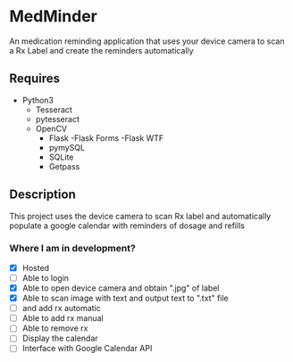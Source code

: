 # MedMinder
An medication reminding application that uses your device camera to scan a Rx Label and create the reminders automatically
## Requires
- Python3
	- Tesseract
	- pytesseract
  - OpenCV
	- Flask
		-Flask Forms
		-Flask WTF
	- pymySQL
	- SQLite
	- Getpass

## Description
This project uses the device camera to scan Rx label and automatically populate a google calendar with reminders of dosage and refills
### Where I am in development?
- [x] Hosted 
- [ ] Able to login
- [x] Able to open device camera and obtain ".jpg" of label
- [x] Able to scan image with text and output text to ".txt" file
- [ ] and add rx automatic
- [ ] Able to add rx manual
- [ ] Able to remove rx
- [ ] Display the calendar
- [ ] Interface with Google Calendar API
